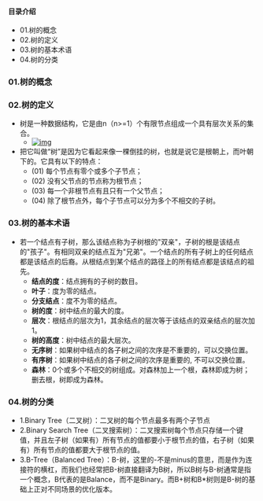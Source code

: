#### 目录介绍
- 01.树的概念
- 02.树的定义
- 03.树的基本术语
- 04.树的分类








### 01.树的概念




### 02.树的定义
- 树是一种数据结构，它是由n（n>=1）个有限节点组成一个具有层次关系的集合。
    - [![img](http://images.cnitblog.com/i/497634/201403/270929194211610.jpg)](http://images.cnitblog.com/i/497634/201403/270929194211610.jpg)
- 把它叫做“树”是因为它看起来像一棵倒挂的树，也就是说它是根朝上，而叶朝下的。它具有以下的特点：
    - (01) 每个节点有零个或多个子节点；
    - (02) 没有父节点的节点称为根节点；
    - (03) 每一个非根节点有且只有一个父节点；
    - (04) 除了根节点外，每个子节点可以分为多个不相交的子树。




### 03.树的基本术语
- 若一个结点有子树，那么该结点称为子树根的"双亲"，子树的根是该结点的"孩子"。有相同双亲的结点互为"兄弟"。一个结点的所有子树上的任何结点都是该结点的后裔。从根结点到某个结点的路径上的所有结点都是该结点的祖先。
    - **结点的度**：结点拥有的子树的数目。
    - **叶子**：度为零的结点。
    - **分支结点**：度不为零的结点。
    - **树的度**：树中结点的最大的度。
    - **层次**：根结点的层次为1，其余结点的层次等于该结点的双亲结点的层次加1。
    - **树的高度**：树中结点的最大层次。
    - **无序树**：如果树中结点的各子树之间的次序是不重要的，可以交换位置。
    - **有序树**：如果树中结点的各子树之间的次序是重要的, 不可以交换位置。
    - **森林**：0个或多个不相交的树组成。对森林加上一个根，森林即成为树；删去根，树即成为森林。

 


### 04.树的分类
- 1.Binary Tree（二叉树）：二叉树的每个节点最多有两个子节点
- 2.Binary Search Tree（二叉搜索树）：二叉搜索树每个节点只存储一个键值，并且左子树（如果有）所有节点的值都要小于根节点的值，右子树（如果有）所有节点的值都要大于根节点的值。
- 3.B-Tree（Balanced Tree）：B-树，这里的-不是minus的意思，而是作为连接符的横杠，而我们也经常把B-树直接翻译为B树，所以B树与B-树通常是指一个概念，B代表的是Balance，而不是Binary。而B+树和B*树则是B-树的基础上正对不同场景的优化版本。












